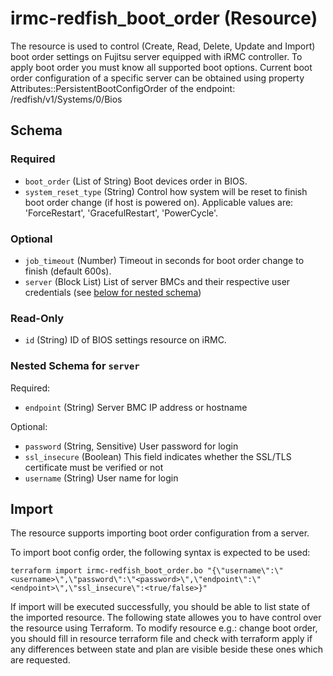 <!--
Copyright (c) 2024 Fsas Technologies Inc., or its subsidiaries. All Rights Reserved.

Licensed under the Mozilla Public License Version 2.0 (the "License");
you may not use this file except in compliance with the License.
You may obtain a copy of the License at

    http://mozilla.org/MPL/2.0/

Unless required by applicable law or agreed to in writing, software
distributed under the License is distributed on an "AS IS" BASIS,
WITHOUT WARRANTIES OR CONDITIONS OF ANY KIND, either express or implied.
See the License for the specific language governing permissions and
limitations under the License.
-->

# irmc-redfish_boot_order (Resource)

The resource is used to control (Create, Read, Delete, Update and Import) boot order settings on Fujitsu server equipped with iRMC controller.
To apply boot order you must know all supported boot options. Current boot order configuration of a specific server can be obtained using property 
Attributes::PersistentBootConfigOrder of the endpoint: /redfish/v1/Systems/0/Bios


## Schema

### Required

- `boot_order` (List of String) Boot devices order in BIOS.
- `system_reset_type` (String) Control how system will be reset to finish boot order change (if host is powered on). Applicable values are: 'ForceRestart', 'GracefulRestart', 'PowerCycle'.

### Optional

- `job_timeout` (Number) Timeout in seconds for boot order change to finish (default 600s).
- `server` (Block List) List of server BMCs and their respective user credentials (see [below for nested schema](#nestedblock--server))

### Read-Only

- `id` (String) ID of BIOS settings resource on iRMC.

<a id="nestedblock--server"></a>
### Nested Schema for `server`

Required:

- `endpoint` (String) Server BMC IP address or hostname

Optional:

- `password` (String, Sensitive) User password for login
- `ssl_insecure` (Boolean) This field indicates whether the SSL/TLS certificate must be verified or not
- `username` (String) User name for login

## Import

The resource supports importing boot order configuration from a server.

To import boot config order, the following syntax is expected to be used:
```shell
terraform import irmc-redfish_boot_order.bo "{\"username\":\"<username>\",\"password\":\"<password>\",\"endpoint\":\"<endpoint>\",\"ssl_insecure\":<true/false>}"
```

If import will be executed successfully, you should be able to list state of the imported resource.
The following state allowes you to have control over the resource using Terraform.
To modify resource e.g.: change boot order, you should fill in resource terraform file and check with terraform apply if any differences
between state and plan are visible beside these ones which are requested.
